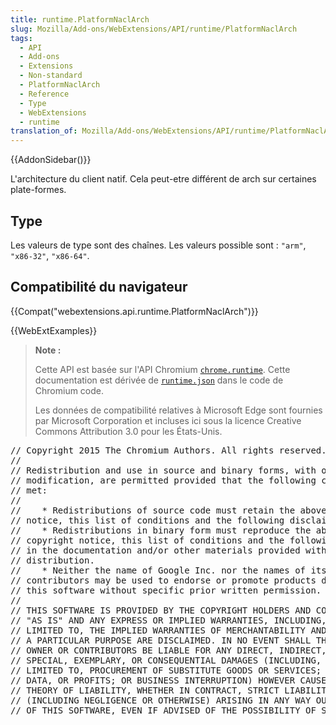 ```yaml
---
title: runtime.PlatformNaclArch
slug: Mozilla/Add-ons/WebExtensions/API/runtime/PlatformNaclArch
tags:
  - API
  - Add-ons
  - Extensions
  - Non-standard
  - PlatformNaclArch
  - Reference
  - Type
  - WebExtensions
  - runtime
translation_of: Mozilla/Add-ons/WebExtensions/API/runtime/PlatformNaclArch
---
```

{{AddonSidebar()}}

L'architecture du client natif. Cela peut-etre différent de arch sur certaines plate-formes.

## Type

Les valeurs de type sont des chaînes. Les valeurs possible sont : `"arm"`, `"x86-32"`, `"x86-64"`.

## Compatibilité du navigateur

{{Compat("webextensions.api.runtime.PlatformNaclArch")}}

{{WebExtExamples}}

> **Note :**
>
> Cette API est basée sur l'API Chromium [`chrome.runtime`](https://developer.chrome.com/extensions/runtime#event-onConnect). Cette documentation est dérivée de [`runtime.json`](https://chromium.googlesource.com/chromium/src/+/master/extensions/common/api/runtime.json) dans le code de Chromium code.
>
> Les données de compatibilité relatives à Microsoft Edge sont fournies par Microsoft Corporation et incluses ici sous la licence Creative Commons Attribution 3.0 pour les États-Unis.

<div class="hidden"><pre>// Copyright 2015 The Chromium Authors. All rights reserved.
//
// Redistribution and use in source and binary forms, with or without
// modification, are permitted provided that the following conditions are
// met:
//
//    * Redistributions of source code must retain the above copyright
// notice, this list of conditions and the following disclaimer.
//    * Redistributions in binary form must reproduce the above
// copyright notice, this list of conditions and the following disclaimer
// in the documentation and/or other materials provided with the
// distribution.
//    * Neither the name of Google Inc. nor the names of its
// contributors may be used to endorse or promote products derived from
// this software without specific prior written permission.
//
// THIS SOFTWARE IS PROVIDED BY THE COPYRIGHT HOLDERS AND CONTRIBUTORS
// "AS IS" AND ANY EXPRESS OR IMPLIED WARRANTIES, INCLUDING, BUT NOT
// LIMITED TO, THE IMPLIED WARRANTIES OF MERCHANTABILITY AND FITNESS FOR
// A PARTICULAR PURPOSE ARE DISCLAIMED. IN NO EVENT SHALL THE COPYRIGHT
// OWNER OR CONTRIBUTORS BE LIABLE FOR ANY DIRECT, INDIRECT, INCIDENTAL,
// SPECIAL, EXEMPLARY, OR CONSEQUENTIAL DAMAGES (INCLUDING, BUT NOT
// LIMITED TO, PROCUREMENT OF SUBSTITUTE GOODS OR SERVICES; LOSS OF USE,
// DATA, OR PROFITS; OR BUSINESS INTERRUPTION) HOWEVER CAUSED AND ON ANY
// THEORY OF LIABILITY, WHETHER IN CONTRACT, STRICT LIABILITY, OR TORT
// (INCLUDING NEGLIGENCE OR OTHERWISE) ARISING IN ANY WAY OUT OF THE USE
// OF THIS SOFTWARE, EVEN IF ADVISED OF THE POSSIBILITY OF SUCH DAMAGE.
</pre></div>
